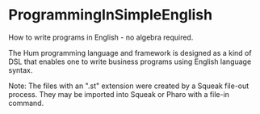 ProgrammingInSimpleEnglish
==========================

How to write programs in English - no algebra required.

The Hum programming language and framework is designed as a kind of DSL 
that enables one to write business programs using English language syntax.

Note: The files with an ".st" extension were created by a Squeak file-out process. 
They may be imported into Squeak or Pharo  with a file-in command.
